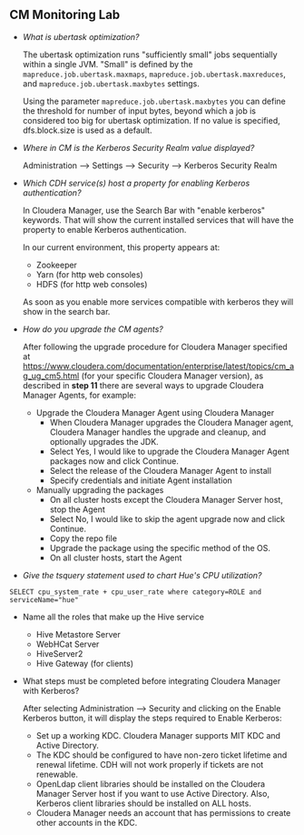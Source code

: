 ## CM Monitoring Lab

 - *What is ubertask optimization?*

	The ubertask optimization runs "sufficiently small" jobs sequentially within a single JVM. "Small" is defined by the `mapreduce.job.ubertask.maxmaps`, `mapreduce.job.ubertask.maxreduces`, and `mapreduce.job.ubertask.maxbytes` settings.

	Using the parameter `mapreduce.job.ubertask.maxbytes` you can define the threshold for number of input bytes, beyond which a job is considered too big for ubertask optimization. If no value is specified, dfs.block.size is used as a default.

 - *Where in CM is the Kerberos Security Realm value displayed?*

	Administration —> Settings —> Security —> Kerberos Security Realm

 - *Which CDH service(s) host a property for
   enabling Kerberos authentication?*

	In Cloudera Manager, use the Search Bar with "enable kerberos" keywords. That will show the current installed services that will have the property to enable Kerberos authentication.

	In our current environment, this property appears at:

	 - Zookeeper
	 - Yarn (for http web consoles)
	 - HDFS (for http web consoles)

	As soon as you enable more services compatible with kerberos they will show in the search bar.

 - *How do you upgrade the CM agents?*

	After following the upgrade procedure for Cloudera Manager specified at https://www.cloudera.com/documentation/enterprise/latest/topics/cm_ag_ug_cm5.html (for your specific Cloudera Manager version), as described in **step 11** there are several ways to upgrade Cloudera Manager Agents, for example:

	 - Upgrade the Cloudera Manager Agent using Cloudera Manager
		 - When Cloudera Manager upgrades the Cloudera Manager agent, Cloudera Manager handles the upgrade and cleanup, and optionally upgrades the JDK.
		 - Select Yes, I would like to upgrade the Cloudera Manager Agent packages now and click Continue.
		 - Select the release of the Cloudera Manager Agent to install
		 - Specify credentials and initiate Agent installation
	 - Manually
   upgrading the packages
	   - On all cluster hosts except the Cloudera Manager Server host, stop the Agent
	   - Select No, I would like to skip the agent upgrade now and click Continue.
	   - Copy the repo file
	   - Upgrade the package using the specific method of the OS.
	   - On all cluster hosts, start the Agent



 - *Give the tsquery statement used to chart Hue's CPU utilization?*

```
SELECT cpu_system_rate + cpu_user_rate where category=ROLE and serviceName="hue"
```

 - Name all the roles that make up the Hive service
	 - Hive Metastore Server
	 - WebHCat Server
	 - HiveServer2
	 - Hive Gateway (for clients)

 - What steps must be completed before integrating Cloudera Manager with Kerberos?

	After selecting Administration --> Security and clicking on the Enable Kerberos button, it will display the steps required to Enable Kerberos:

	 - Set up a working KDC. Cloudera Manager supports MIT KDC and Active Directory.
	 - The KDC should be configured to have non-zero ticket lifetime and renewal lifetime. CDH will not work properly if tickets are not renewable.
	 - OpenLdap client libraries should be installed on the Cloudera Manager Server host if you want to use Active Directory. Also, Kerberos client libraries should be installed on ALL hosts.
	 - Cloudera Manager needs an account that has permissions to create other accounts in the KDC.
